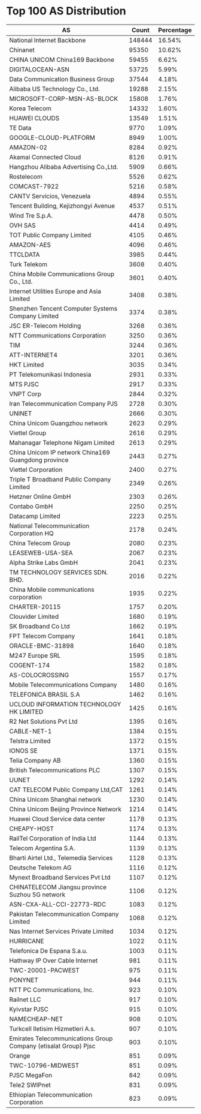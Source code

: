 # Top 100 AS Distribution
| AS | Count | Percentage |
|----|----|----|
| National Internet Backbone | 148444 | 16.54% |
| Chinanet | 95350 | 10.62% |
| CHINA UNICOM China169 Backbone | 59455 | 6.62% |
| DIGITALOCEAN-ASN | 53725 | 5.99% |
| Data Communication Business Group | 37544 | 4.18% |
| Alibaba US Technology Co., Ltd. | 19288 | 2.15% |
| MICROSOFT-CORP-MSN-AS-BLOCK | 15808 | 1.76% |
| Korea Telecom | 14332 | 1.60% |
| HUAWEI CLOUDS | 13549 | 1.51% |
| TE Data | 9770 | 1.09% |
| GOOGLE-CLOUD-PLATFORM | 8949 | 1.00% |
| AMAZON-02 | 8284 | 0.92% |
| Akamai Connected Cloud | 8126 | 0.91% |
| Hangzhou Alibaba Advertising Co.,Ltd. | 5909 | 0.66% |
| Rostelecom | 5526 | 0.62% |
| COMCAST-7922 | 5216 | 0.58% |
| CANTV Servicios, Venezuela | 4894 | 0.55% |
| Tencent Building, Kejizhongyi Avenue | 4537 | 0.51% |
| Wind Tre S.p.A. | 4478 | 0.50% |
| OVH SAS | 4414 | 0.49% |
| TOT Public Company Limited | 4105 | 0.46% |
| AMAZON-AES | 4096 | 0.46% |
| TTCLDATA | 3985 | 0.44% |
| Turk Telekom | 3608 | 0.40% |
| China Mobile Communications Group Co., Ltd. | 3601 | 0.40% |
| Internet Utilities Europe and Asia Limited | 3408 | 0.38% |
| Shenzhen Tencent Computer Systems Company Limited | 3374 | 0.38% |
| JSC ER-Telecom Holding | 3268 | 0.36% |
| NTT Communications Corporation | 3250 | 0.36% |
| TIM | 3244 | 0.36% |
| ATT-INTERNET4 | 3201 | 0.36% |
| HKT Limited | 3035 | 0.34% |
| PT Telekomunikasi Indonesia | 2931 | 0.33% |
| MTS PJSC | 2917 | 0.33% |
| VNPT Corp | 2844 | 0.32% |
| Iran Telecommunication Company PJS | 2728 | 0.30% |
| UNINET | 2666 | 0.30% |
| China Unicom Guangzhou network | 2623 | 0.29% |
| Viettel Group | 2616 | 0.29% |
| Mahanagar Telephone Nigam Limited | 2613 | 0.29% |
| China Unicom IP network China169 Guangdong province | 2443 | 0.27% |
| Viettel Corporation | 2400 | 0.27% |
| Triple T Broadband Public Company Limited | 2349 | 0.26% |
| Hetzner Online GmbH | 2303 | 0.26% |
| Contabo GmbH | 2250 | 0.25% |
| Datacamp Limited | 2223 | 0.25% |
| National Telecommunication Corporation HQ | 2178 | 0.24% |
| China Telecom Group | 2080 | 0.23% |
| LEASEWEB-USA-SEA | 2067 | 0.23% |
| Alpha Strike Labs GmbH | 2041 | 0.23% |
| TM TECHNOLOGY SERVICES SDN. BHD. | 2016 | 0.22% |
| China Mobile communications corporation | 1935 | 0.22% |
| CHARTER-20115 | 1757 | 0.20% |
| Clouvider Limited | 1680 | 0.19% |
| SK Broadband Co Ltd | 1662 | 0.19% |
| FPT Telecom Company | 1641 | 0.18% |
| ORACLE-BMC-31898 | 1640 | 0.18% |
| M247 Europe SRL | 1595 | 0.18% |
| COGENT-174 | 1582 | 0.18% |
| AS-COLOCROSSING | 1557 | 0.17% |
| Mobile Telecommunications Company | 1480 | 0.16% |
| TELEFONICA BRASIL S.A | 1462 | 0.16% |
| UCLOUD INFORMATION TECHNOLOGY HK LIMITED | 1425 | 0.16% |
| R2 Net Solutions Pvt Ltd | 1395 | 0.16% |
| CABLE-NET-1 | 1384 | 0.15% |
| Telstra Limited | 1372 | 0.15% |
| IONOS SE | 1371 | 0.15% |
| Telia Company AB | 1360 | 0.15% |
| British Telecommunications PLC | 1307 | 0.15% |
| UUNET | 1292 | 0.14% |
| CAT TELECOM Public Company Ltd,CAT | 1261 | 0.14% |
| China Unicom Shanghai network | 1230 | 0.14% |
| China Unicom Beijing Province Network | 1214 | 0.14% |
| Huawei Cloud Service data center | 1178 | 0.13% |
| CHEAPY-HOST | 1174 | 0.13% |
| RailTel Corporation of India Ltd | 1144 | 0.13% |
| Telecom Argentina S.A. | 1139 | 0.13% |
| Bharti Airtel Ltd., Telemedia Services | 1128 | 0.13% |
| Deutsche Telekom AG | 1116 | 0.12% |
| Mynext Broadband Services Pvt Ltd | 1107 | 0.12% |
| CHINATELECOM Jiangsu province Suzhou 5G network | 1106 | 0.12% |
| ASN-CXA-ALL-CCI-22773-RDC | 1083 | 0.12% |
| Pakistan Telecommunication Company Limited | 1068 | 0.12% |
| Nas Internet Services Private Limited | 1034 | 0.12% |
| HURRICANE | 1022 | 0.11% |
| Telefonica De Espana S.a.u. | 1003 | 0.11% |
| Hathway IP Over Cable Internet | 981 | 0.11% |
| TWC-20001-PACWEST | 975 | 0.11% |
| PONYNET | 944 | 0.11% |
| NTT PC Communications, Inc. | 923 | 0.10% |
| Railnet LLC | 917 | 0.10% |
| Kyivstar PJSC | 915 | 0.10% |
| NAMECHEAP-NET | 908 | 0.10% |
| Turkcell Iletisim Hizmetleri A.s. | 907 | 0.10% |
| Emirates Telecommunications Group Company (etisalat Group) Pjsc | 903 | 0.10% |
| Orange | 851 | 0.09% |
| TWC-10796-MIDWEST | 851 | 0.09% |
| PJSC MegaFon | 842 | 0.09% |
| Tele2 SWIPnet | 831 | 0.09% |
| Ethiopian Telecommunication Corporation | 823 | 0.09% |
